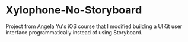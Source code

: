 # Xylophone-No-Storyboard

Project from Angela Yu's iOS course that I modified building a UIKit user interface programmatically instead of using Storyboard.
